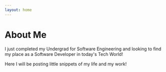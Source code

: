 ```yaml
---
layout: home
---
```

# About Me

I just completed my Undergrad for Software Engineering and looking to find my place as a Software Developer in today's Tech World!

Here I will be posting little snippets of my life and my work!


